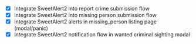 - [x] Integrate SweetAlert2 into report crime submission flow
- [x] Integrate SweetAlert2 into missing person submission flow
- [x] Integrate SweetAlert2 alerts in missing_person listing page (modal/panic)
- [x] Integrate SweetAlert2 notification flow in wanted criminal sighting modal